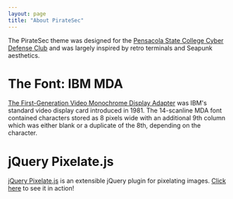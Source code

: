 ```yaml
---
layout: page
title: "About PirateSec"
---
```


The PirateSec theme was designed for the <a href="https://piratesec.org/">Pensacola State College Cyber Defense Club</a> and was largely inspired by retro terminals and Seapunk aesthetics.

# The Font: IBM MDA

<a href="https://int10h.org/oldschool-pc-fonts/fontlist/#ibmmda">The First-Generation Video Monochrome Display Adapter</a>  was IBM's standard video display card introduced in 1981. The 14-scanline MDA font contained characters stored as 8 pixels wide with an additional 9th column which was either blank or a duplicate of the 8th, depending on the character.

# jQuery Pixelate.js

[jQuery Pixelate.js](https://github.com/dpstrange/jquery-pixelate.js) is an extensible jQuery plugin for pixelating images. [Click here](https://dpstrange.github.io/jquery-pixelate.js/) to see it in action!